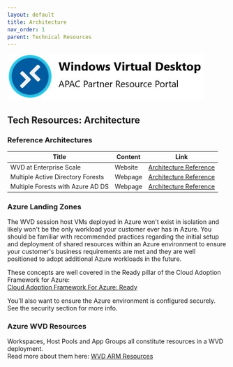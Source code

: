 ```yaml
---
layout: default
title: Architecture
nav_order: 1
parent: Technical Resources
---
```


![WVD APAC](/images/wvdlogo.jpg "Windows Virtual Desktop")  
## Tech Resources: Architecture

### Reference Architectures

| Title                            |  Content  |  Link                                                    |
| -------------------------------- | --------- |--------------------------------------------------------- |
| WVD at Enterprise Scale | Website   | [Architecture Reference](https://docs.microsoft.com/en-us/azure/architecture/example-scenario/wvd/windows-virtual-desktop#architecture/) |
| Multiple Active Directory Forests | Webpage   | [Architecture Reference](https://docs.microsoft.com/en-us/azure/architecture/example-scenario/wvd/multi-forest) |
| Multiple Forests with Azure AD DS | Webpage  | [Architecture Reference](https://docs.microsoft.com/en-us/azure/architecture/example-scenario/wvd/multi-forest-azure-managed) |



### Azure Landing Zones
The WVD session host VMs deployed in Azure won't exist in isolation and likely won't be the only workload your customer ever has in Azure. You should be familiar with recommended practices regarding the initial setup and deployment of shared resources within an Azure environment to ensure your customer's business requirements are met and they are well positioned to adopt additional Azure workloads in the future.

These concepts are well covered in the Ready pillar of the Cloud Adoption Framework for Azure:  
[Cloud Adoption Framework For Azure: Ready](https://docs.microsoft.com/en-us/azure/cloud-adoption-framework/ready/)


You'll also want to ensure the Azure environment is configured securely. See the security section for more info.


### Azure WVD Resources
Workspaces, Host Pools and App Groups all constitute resources in a WVD deployment.  
Read more about them here: [WVD ARM Resources](https://docs.microsoft.com/en-us/azure/virtual-desktop/environment-setup)
